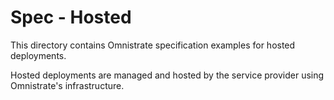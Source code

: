 # Spec - Hosted

This directory contains Omnistrate specification examples for hosted deployments.

Hosted deployments are managed and hosted by the service provider using Omnistrate's infrastructure.